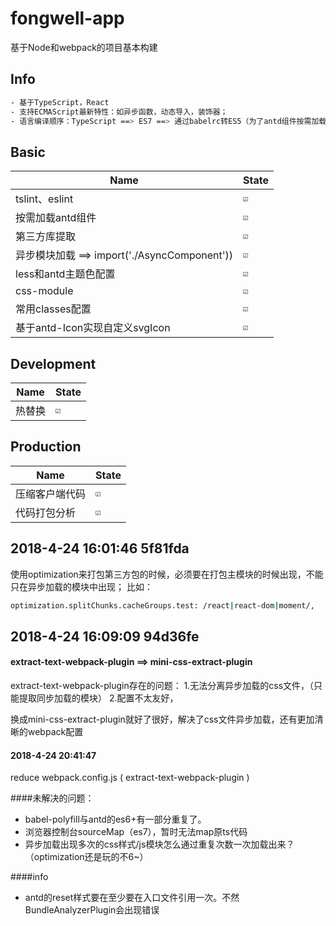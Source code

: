 # fongwell-app
基于Node和webpack的项目基本构建


## Info

```bash
- 基于TypeScript，React
- 支持ECMAScript最新特性：如异步函数，动态导入，装饰器；
- 语言编译顺序：TypeScript ==> ES7 ==> 通过babelrc转ES5（为了antd组件按需加载）
```

## Basic

|Name|State|
|----|----|
|tslint、eslint|`☑️`|
|按需加载antd组件|`☑️`|
|第三方库提取|`☑️`|
|异步模块加载 ==> import('./AsyncComponent'))|`☑️`|
|less和antd主题色配置|`☑️`|
|css-module|`☑️`|
|常用classes配置|`☑️`|
|基于antd-Icon实现自定义svgIcon|`☑️`|


## Development

|Name|State|
|----|----|
|热替换|`☑️`|


## Production

|Name|State|
|----|----|
|压缩客户端代码|`☑️`|
|代码打包分析|`☑️`|

## 2018-4-24 16:01:46  5f81fda

使用optimization来打包第三方包的时候，必须要在打包主模块的时候出现，不能只在异步加载的模块中出现；
比如：

```bash
optimization.splitChunks.cacheGroups.test: /react|react-dom|moment/,   只出现在asyncComponent会在webpack打包的时候报错
```

## 2018-4-24 16:09:09 94d36fe
#### extract-text-webpack-plugin ==> mini-css-extract-plugin

extract-text-webpack-plugin存在的问题：
1.无法分离异步加载的css文件，（只能提取同步加载的模块）
2.配置不太友好，

换成mini-css-extract-plugin就好了很好，解决了css文件异步加载，还有更加清晰的webpack配置

#### 2018-4-24 20:41:47
reduce webpack.config.js ( extract-text-webpack-plugin )


####未解决的问题：
-   babel-polyfill与antd的es6+有一部分重复了。
-   浏览器控制台sourceMap（es7），暂时无法map原ts代码
-   异步加载出现多次的css样式/js模块怎么通过重复次数一次加载出来？（optimization还是玩的不6~）

####info 
- 	antd的reset样式要在至少要在入口文件引用一次。不然BundleAnalyzerPlugin会出现错误
